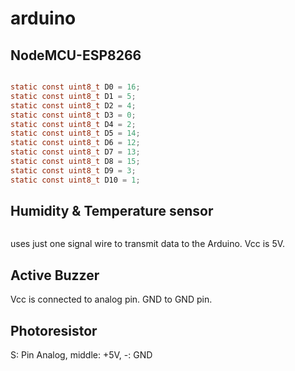 # arduino

## NodeMCU-ESP8266

<img alt="" data-canonical-src="resources/NodeMCU-ESP8266-PINs.png" width="700"/>

```c
static const uint8_t D0 = 16;
static const uint8_t D1 = 5;
static const uint8_t D2 = 4;
static const uint8_t D3 = 0;
static const uint8_t D4 = 2;
static const uint8_t D5 = 14;
static const uint8_t D6 = 12;
static const uint8_t D7 = 13;
static const uint8_t D8 = 15;
static const uint8_t D9 = 3;
static const uint8_t D10 = 1;
```

## Humidity & Temperature sensor

<img alt="" data-canonical-src="resources/humidity_1.jpg" width="400"/>

[DHT11]: https://www.circuitbasics.com/how-to-set-up-the-dht11-humidity-sensor-on-an-arduino/	"DHT11"

uses just one signal wire to transmit data to the Arduino. Vcc is 5V.

## Active Buzzer

[ DHT11 ]: https://startingelectronics.org/tutorials/arduino/modules/active-buzzer/ "DHT11"

Vcc is connected to analog pin. GND to GND pin.

## Photoresistor
[ KY-018 ]: https://arduinomodules.info/ky-018-photoresistor-module/ "KY-018 "
S: Pin Analog, middle: +5V, -: GND

